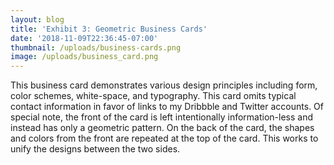 ```yaml
---
layout: blog
title: 'Exhibit 3: Geometric Business Cards'
date: '2018-11-09T22:36:45-07:00'
thumbnail: /uploads/business-cards.png
image: /uploads/business_card.png
---
```

This business card demonstrates various design principles including form, color schemes, white-space, and typography. This card omits typical contact information in favor of links to my Dribbble and Twitter accounts. Of special note, the front of the card is left intentionally information-less and instead has only a geometric pattern. On the back of the card, the shapes and colors from the front are repeated at the top of the card. This works to unify the designs between the two sides.
